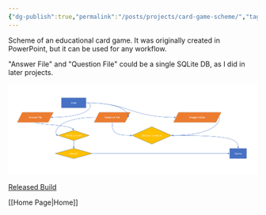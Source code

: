 ```yaml
---
{"dg-publish":true,"permalink":"/posts/projects/card-game-scheme/","tags":["projects"]}
---
```


Scheme of an educational card game. It was originally created in PowerPoint, but it can be used for any workflow.

"Answer File" and "Question File" could be a single SQLite DB, as I did in later projects.

![cardgame-scheme-3.png](/img/user/Attachments/cardgame-scheme-3.png)

[Released Build](https://github.com/alexavil/powerpoint-sentencegame)

[[Home Page\|Home]]